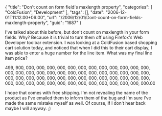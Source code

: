 {
	"title": "Don't count on form field's maxlength property",
	"categories": [
		"ColdFusion",
		"Development"
	],
	"tags": [],
	"date": "2006-12-01T11:12:00+06:00",
	"url": "/2006/12/01/Dont-count-on-form-fields-maxlength-property",
	"guid": "1687"
}

I've talked about this before, but don't count on maxlength in your form fields. Why? Because it is trivial to turn them off using Firefox's Web Developer toolbar extension. I was looking at a ColdFusion based shopping cart solution today, and noticed that when I did this to their cart display, I was able to enter a huge number for the line item. What was my final line item price?

499, 900, 000, 000, 000, 000, 000, 000, 000, 000, 000, 000, 000, 000, 000, 000, 000, 000, 000, 000, 000, 000, 000, 000, 000, 000, 000, 000, 000, 000, 000, 000, 000, 000, 000, 000, 000, 000, 000, 000, 000, 000, 000, 000, 000, 000, 000, 000, 000, 000, 000, 000, 000, 000, 000, 000.00

I hope that comes with free shipping. I'm not revealing the name of the product as I've emailed them to inform them of the bug and I'm sure I've made the same mistake myself as well. Of course, if I don't hear back maybe I will anyway. ;)